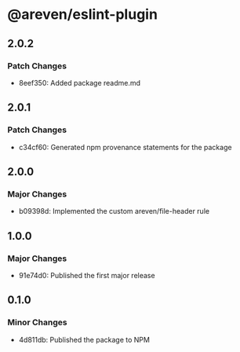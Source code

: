 # @areven/eslint-plugin

## 2.0.2

### Patch Changes

- 8eef350: Added package readme.md

## 2.0.1

### Patch Changes

- c34cf60: Generated npm provenance statements for the package

## 2.0.0

### Major Changes

- b09398d: Implemented the custom areven/file-header rule

## 1.0.0

### Major Changes

- 91e74d0: Published the first major release

## 0.1.0

### Minor Changes

- 4d811db: Published the package to NPM
